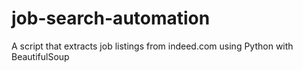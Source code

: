 # job-search-automation
A script that extracts job listings from indeed.com using Python with BeautifulSoup
